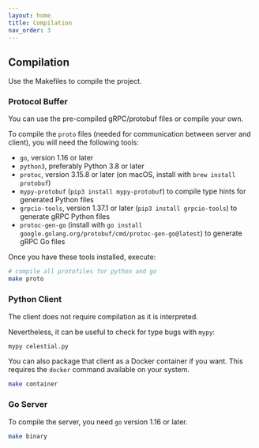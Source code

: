 ```yaml
---
layout: home
title: Compilation
nav_order: 3
---
```


## Compilation

Use the Makefiles to compile the project.

### Protocol Buffer

You can use the pre-compiled gRPC/protobuf files or compile your own.

To compile the `proto` files (needed for communication between server and client),
you will need the following tools:

- `go`, version 1.16 or later
- `python3`, preferably Python 3.8 or later
- `protoc`, version 3.15.8 or later (on macOS, install with `brew install protobuf`)
- `mypy-protobuf` (`pip3 install mypy-protobuf`) to compile type hints for
  generated Python files
- `grpcio-tools`, version 1.37.1 or later (`pip3 install grpcio-tools`) to
  generate gRPC Python files
- `protoc-gen-go` (install with `go install google.golang.org/protobuf/cmd/protoc-gen-go@latest`)
  to generate gRPC Go files

Once you have these tools installed, execute:

```sh
# compile all protofiles for python and go
make proto
```

### Python Client

The client does not require compilation as it is interpreted.

Nevertheless, it can be useful to check for type bugs with `mypy`:

```sh
mypy celestial.py
```

You can also package that client as a Docker container if you want.
This requires the `docker` command available on your system.

```sh
make container
```

### Go Server

To compile the server, you need `go` version 1.16 or later.

```sh
make binary
```
